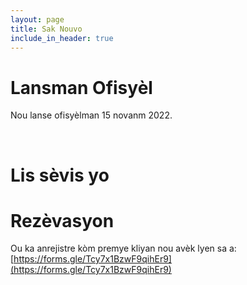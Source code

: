 ```yaml
---
layout: page
title: Sak Nouvo
include_in_header: true
---
```


# Lansman Ofisyèl
Nou lanse ofisyèlman 15 novanm 2022.

<br>

# Lis sèvis yo

# **Rezèvasyon**
Ou ka anrejistre kòm premye kliyan nou avèk lyen sa a: [https://forms.gle/Tcy7x1BzwF9qihEr9](https://forms.gle/Tcy7x1BzwF9qihEr9)

